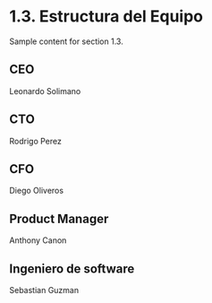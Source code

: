 # 1.3. Estructura del Equipo

Sample content for section 1.3.

## CEO
Leonardo Solimano
## CTO
Rodrigo Perez
## CFO
Diego Oliveros
## Product Manager
Anthony Canon
## Ingeniero de software
Sebastian Guzman
